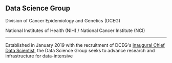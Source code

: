 ## Data Science Group
Division of Cancer Epidemiology and Genetics (DCEG)

National Institutes of Health (NIH) / National Cancer Institute (NCI)
___
Established in January 2019 with the recruitment of DCEG's [inaugural Chief Data Scientist](https://irp.nih.gov/catalyst/v27i2/colleagues-recently-tenured), the Data Science Group seeks to advance research and infrastructure for data-intensive 
